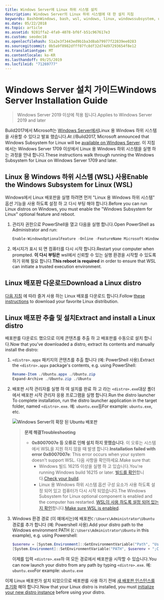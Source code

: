 ```yaml
---
title: Windows Server에 Linux 하위 시스템 설치
description: Windows Server의 Linux 하위 시스템에 대 한 설치 지침
keywords: BashOnWindows, bash, wsl, windows, linux, windowssubsystem, ubuntu, windows server 용 windows 하위 시스템
ms.date: 05/22/2018
ms.topic: article
ms.assetid: 9281ffa2-4fa9-4078-bf6f-b51c967617e3
ms.custom: seodec18
ms.openlocfilehash: 51a2e3f3443ed9b1ba3d8ab79977f22839ee0283
ms.sourcegitcommit: 0b5a9f8982dfff07fc8df32d74d97293654f8e12
ms.translationtype: MT
ms.contentlocale: ko-KR
ms.lasthandoff: 09/25/2019
ms.locfileid: "71269777"
---
```

# <a name="windows-server-installation-guide"></a><span data-ttu-id="c690b-104">Windows Server 설치 가이드</span><span class="sxs-lookup"><span data-stu-id="c690b-104">Windows Server Installation Guide</span></span>

> <span data-ttu-id="c690b-105">Windows Server 2019 이상에 적용 됩니다.</span><span class="sxs-lookup"><span data-stu-id="c690b-105">Applies to Windows Server 2019 and later</span></span>

<span data-ttu-id="c690b-106">Build2017에서 Microsoft는 [Windows Server에서](https://blogs.technet.microsoft.com/hybridcloud/2017/05/10/windows-server-for-developers-news-from-microsoft-build-2017/)Linux 용 Windows 하위 시스템을 사용할 수 있다고 발표 했습니다.</span><span class="sxs-lookup"><span data-stu-id="c690b-106">At //Build2017, Microsoft announced that Windows Subsystem for Linux will be [available on Windows Server](https://blogs.technet.microsoft.com/hybridcloud/2017/05/10/windows-server-for-developers-news-from-microsoft-build-2017/).</span></span>  <span data-ttu-id="c690b-107">이 지침에서는 Windows Server 1709 이상에서 Linux 용 Windows 하위 시스템을 실행 하는 과정을 안내 합니다.</span><span class="sxs-lookup"><span data-stu-id="c690b-107">These instructions walk through running the Windows Subsystem for Linux on Windows Server 1709 and later.</span></span>

## <a name="enable-the-windows-subsystem-for-linux-wsl"></a><span data-ttu-id="c690b-108">Linux 용 Windows 하위 시스템 (WSL) 사용</span><span class="sxs-lookup"><span data-stu-id="c690b-108">Enable the Windows Subsystem for Linux (WSL)</span></span>

<span data-ttu-id="c690b-109">Windows에서 Linux 배포판을 실행 하려면 먼저 "Linux 용 Windows 하위 시스템" 옵션 기능을 사용 하도록 설정 하 고 다시 부팅 해야 합니다.</span><span class="sxs-lookup"><span data-stu-id="c690b-109">Before you can run Linux distros on Windows, you must enable the "Windows Subsystem for Linux" optional feature and reboot.</span></span>

1. <span data-ttu-id="c690b-110">관리자 권한으로 PowerShell을 열고 다음을 실행 합니다.</span><span class="sxs-lookup"><span data-stu-id="c690b-110">Open PowerShell as Administrator and run:</span></span>
    ```powershell
    Enable-WindowsOptionalFeature -Online -FeatureName Microsoft-Windows-Subsystem-Linux
    ```

2. <span data-ttu-id="c690b-111">메시지가 표시 되 면 컴퓨터를 다시 시작 합니다.</span><span class="sxs-lookup"><span data-stu-id="c690b-111">Restart your computer when prompted.</span></span> <span data-ttu-id="c690b-112">**이 다시 부팅은** wsl에서 신뢰할 수 있는 실행 환경을 시작할 수 있도록 하기 위해 필요 합니다.</span><span class="sxs-lookup"><span data-stu-id="c690b-112">**This reboot is required** in order to ensure that WSL can initiate a trusted execution environment.</span></span>

## <a name="download-a-linux-distro"></a><span data-ttu-id="c690b-113">Linux 배포판 다운로드</span><span class="sxs-lookup"><span data-stu-id="c690b-113">Download a Linux distro</span></span>

<span data-ttu-id="c690b-114">[다음 지침](install-manual.md) 에 따라 즐겨 사용 하는 Linux 배포를 다운로드 합니다.</span><span class="sxs-lookup"><span data-stu-id="c690b-114">Follow [these instructions](install-manual.md) to download your favorite Linux distribution.</span></span>

## <a name="extract-and-install-a-linux-distro"></a><span data-ttu-id="c690b-115">Linux 배포판 추출 및 설치</span><span class="sxs-lookup"><span data-stu-id="c690b-115">Extract and install a Linux distro</span></span>
<span data-ttu-id="c690b-116">배포판를 다운로드 했으므로 이제 콘텐츠를 추출 하 고 배포판를 수동으로 설치 합니다.</span><span class="sxs-lookup"><span data-stu-id="c690b-116">Now that you've downloaded a distro, extract its contents and manually install the distro:</span></span>

1. <span data-ttu-id="c690b-117">`<distro>.appx` 패키지의 콘텐츠를 추출 합니다 (예: PowerShell 사용).</span><span class="sxs-lookup"><span data-stu-id="c690b-117">Extract the `<distro>.appx` package's contents, e.g. using PowerShell:</span></span>

    ```powershell
    Rename-Item ./Ubuntu.appx ./Ubuntu.zip
    Expand-Archive ./Ubuntu.zip ./Ubuntu
    ```

2. <span data-ttu-id="c690b-118">배포판 시작 관리자를 실행 하 여 설치를 완료 하 고 라는 `<distro>.exe`대상 폴더에서 배포판 시작 관리자 응용 프로그램을 실행 합니다.</span><span class="sxs-lookup"><span data-stu-id="c690b-118">Run the distro launcher To complete installation, run the distro launcher application in the target folder, named `<distro>.exe`.</span></span> <span data-ttu-id="c690b-119">예: `ubuntu.exe`등</span><span class="sxs-lookup"><span data-stu-id="c690b-119">For example: `ubuntu.exe`, etc.</span></span>

    ![Windows Server의 확장 된 Ubuntu 배포판](media/server-appx-expand.png)

    > <span data-ttu-id="c690b-121">**문제 해결**</span><span class="sxs-lookup"><span data-stu-id="c690b-121">**Troubleshooting**</span></span>
    > * <span data-ttu-id="c690b-122">**0x8007007e 등 오류로 인해 설치 하지 못했습니다**. 이 오류는 시스템에서 WSL을 지원 하지 않을 때 발생 합니다.</span><span class="sxs-lookup"><span data-stu-id="c690b-122">**Installation failed with error 0x8007007e**: This error occurs when your system doesn't support WSL.</span></span> <span data-ttu-id="c690b-123">다음 사항을 확인하세요.</span><span class="sxs-lookup"><span data-stu-id="c690b-123">Make sure that:</span></span>
    >   * <span data-ttu-id="c690b-124">Windows 빌드 16215 이상을 실행 하 고 있습니다.</span><span class="sxs-lookup"><span data-stu-id="c690b-124">You're running Windows build 16215 or later.</span></span> <span data-ttu-id="c690b-125">[빌드를 확인](troubleshooting.md#check-your-build-number)합니다.</span><span class="sxs-lookup"><span data-stu-id="c690b-125">[Check your build](troubleshooting.md#check-your-build-number).</span></span>
    >   * <span data-ttu-id="c690b-126">Linux 용 Windows 하위 시스템 옵션 구성 요소가 사용 하도록 설정 되어 있고 컴퓨터가 다시 시작 되었습니다.</span><span class="sxs-lookup"><span data-stu-id="c690b-126">The Windows Subsystem for Linux optional component is enabled and the computer has restarted.</span></span>  <span data-ttu-id="c690b-127">[WSL이 사용 하도록 설정 되어 있는지 확인](troubleshooting.md#confirm-wsl-is-enabled)합니다.</span><span class="sxs-lookup"><span data-stu-id="c690b-127">[Make sure WSL is enabled](troubleshooting.md#confirm-wsl-is-enabled).</span></span>
    
3. <span data-ttu-id="c690b-128">Windows 환경 경로 (이 예에서는)에 배포판`C:\Users\Administrator\Ubuntu` 경로를 추가 합니다 (예: Powershell 사용).</span><span class="sxs-lookup"><span data-stu-id="c690b-128">Add your distro path to the Windows environment PATH (`C:\Users\Administrator\Ubuntu` in this example), e.g. using Powershell:</span></span>
        
    ```powershell
    $userenv = [System.Environment]::GetEnvironmentVariable("Path", "User")
    [System.Environment]::SetEnvironmentVariable("PATH", $userenv + ";C:\Users\Administrator\Ubuntu", "User")
    ```
    <span data-ttu-id="c690b-129">이제를 입력 `<distro>.exe`하 여 모든 경로에서 배포판을 시작할 수 있습니다.</span><span class="sxs-lookup"><span data-stu-id="c690b-129">You can now launch your distro from any path by typing `<distro>.exe`.</span></span> <span data-ttu-id="c690b-130">예: `ubuntu.exe`</span><span class="sxs-lookup"><span data-stu-id="c690b-130">For example: `ubuntu.exe`</span></span>

<span data-ttu-id="c690b-131">이제 Linux 배포판가 설치 되었으므로 배포판를 사용 하기 전에 [새 배포판 인스턴스를 초기화](initialize-distro.md) 해야 합니다.</span><span class="sxs-lookup"><span data-stu-id="c690b-131">Now that your Linux distro is installed, you must [initialize your new distro instance](initialize-distro.md) before using your distro.</span></span>
